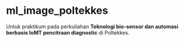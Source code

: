 # ml_image_poltekkes
Untuk praktikum pada perkuliahan **Teknologi bio-sensor dan automasi berbasis IoMT pencitraan diagnostic** di Poltekkes.
